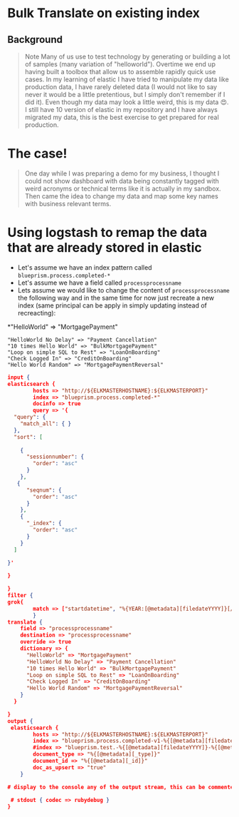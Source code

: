 # Bulk Translate on existing index

## Background

> Note
> Many of us use to test technology by generating or building a lot of samples (many variation of "helloworld"). Overtime we end up  having built a toolbox that allow us to assemble rapidly quick use cases. In my learning of elastic I have tried to manipulate my data like production data, I have rarely deleted data (I would not like to say never it would be a little pretentious, but I simply don't remember if I did it). Even though my data may look a little weird, this is my data 😍. I still have 10 version of elastic in my repository and I have always migrated my data, this is the best exercise to get prepared for real production.

# The case!

> One day while I was preparing a demo for my business, I thought I could not show dashboard with data being constantly tagged with weird acronyms or technical terms like it is actually in my sandbox. Then came the idea to change my data and map some key names with business relevant terms.

# Using logstash to remap the data that are already stored in elastic

- Let's assume we have an index pattern called `blueprism.process.completed-*`
- Let's assume we have a field called `processprocessname`
- Lets assume we would like to change the content of `processprocessname` the following way and in the same time for now just recreate a new index (same principal can be apply in simply updating instead of recreacting):

 *"HelloWorld" => "MortgagePayment"
 
    "HelloWorld No Delay" => "Payment Cancellation"
    "10 times Hello World" => "BulkMortgagePayment"
    "Loop on simple SQL to Rest" => "LoanOnBoarding"
    "Check Logged In" => "CreditOnBoarding"
    "Hello World Random" => "MortgagePaymentReversal" 


```json
input {
elasticsearch {
        hosts => "http://${ELKMASTERHOSTNAME}:${ELKMASTERPORT}"
        index => "blueprism.process.completed-*"
        docinfo => true
        query => '{
  "query": {
    "match_all": { }
  },
  "sort": [
    
    {
      "sessionnumber": {
        "order": "asc"
      }
    },
   {
      "seqnum": {
        "order": "asc"
      }
    },
    {
      "_index": {
        "order": "asc"
      }
    }
  ]
  
}'

}

}
filter {
grok{
        match => ["startdatetime", "%{YEAR:[@metadata][filedateYYYY]}[/-]%{MONTHNUM2:[@metadata][filedateMM]}[/-]%{MONTHDAY:[@metadata][filedateDD]}"]
        }
translate {
    field => "processprocessname"
    destination => "processprocessname"
    override => true
    dictionary => {
      "HelloWorld" => "MortgagePayment"
      "HelloWorld No Delay" => "Payment Cancellation"
      "10 times Hello World" => "BulkMortgagePayment"
      "Loop on simple SQL to Rest" => "LoanOnBoarding"
      "Check Logged In" => "CreditOnBoarding"
      "Hello World Random" => "MortgagePaymentReversal"
    }
  }

}
output {
 elasticsearch { 
        hosts => "http://${ELKMASTERHOSTNAME}:${ELKMASTERPORT}"
        index => "blueprism.process.completed-v1-%{[@metadata][filedateYYYY]}-%{[@metadata][filedateMM]}"
        #index => "blueprism.test.-%{[@metadata][filedateYYYY]}-%{[@metadata][filedateMM]}-%{[@metadata][filedateDD]}b"
        document_type => "%{[@metadata][_type]}"
        document_id => "%{[@metadata][_id]}"
        doc_as_upsert => "true"
    }

# display to the console any of the output stream, this can be commented for performance reason
        
 # stdout { codec => rubydebug }
}



```
